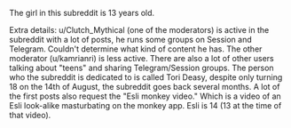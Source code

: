 The girl in this subreddit is 13 years old.

Extra details: u/Clutch_Mythical (one of the moderators) is active in the subreddit with a lot of posts, he runs some groups on Session and Telegram. Couldn't determine what kind of content he has. The other moderator (u/kamrianri) is less active. There are also a lot of other users talking about "teens" and sharing Telegram/Session groups. The person who the subreddit is dedicated to is called Tori Deasy, despite only turning 18 on the 14th of August, the subreddit goes back several months. A lot of the first posts also request the "Esli monkey video." Which is a video of an Esli look-alike masturbating on the monkey app. Esli is 14 (13 at the time of that video).